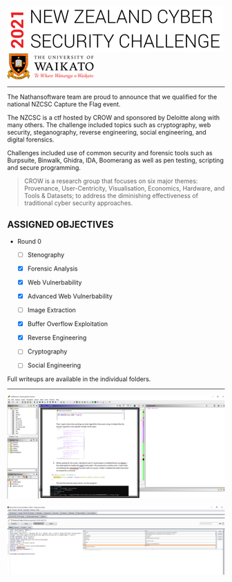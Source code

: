 
![NZCSC](https://github.com/NRais/Cyber/blob/main/NZCSC%202021/images/2021.png)           ![Waikato](https://github.com/NRais/Cyber/blob/main/NZCSC%202021/images/waikato.png)

---

The Nathansoftware team are proud to announce that we qualified for the national NZCSC Capture the Flag event.

The NZCSC is a ctf hosted by CROW and sponsored by Deloitte along with many others. The challenge included topics such as cryptography, web security, steganography, reverse engineering, social engineering, and digital forensics.

Challenges included use of common security and forensic tools such as Burpsuite, Binwalk, Ghidra, IDA, Boomerang as well as pen testing, scripting and secure programming.



> CROW is a research group that focuses on six major themes: Provenance, User-Centricity, Visualisation, Economics, Hardware, and Tools & Datasets; to address the diminishing effectiveness of traditional cyber security approaches.




## ASSIGNED OBJECTIVES

- Round 0
   - [ ] Stenography
   - [x] Forensic Analysis
   - [x] Web Vulnerbability
   - [x] Advanced Web Vulnerbability
   - [ ] Image Extraction
   - [x] Buffer Overflow Exploitation
   - [x] Reverse Engineering
   - [ ] Cryptography
   - [ ] Social Engineering
   
   
Full writeups are available in the individual folders.

---

![Ghidra](https://github.com/NRais/Cyber/blob/main/NZCSC%202021/images/ghidra.png)

![Burpsuite](https://github.com/NRais/Cyber/blob/main/NZCSC%202021/images/burpsuite.jpg)
